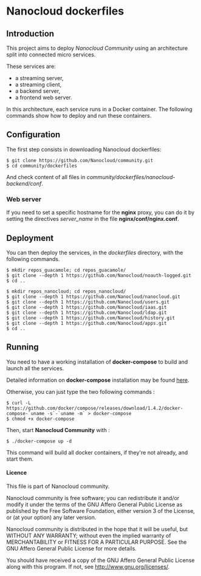 # Nanocloud dockerfiles

## Introduction

This project aims to deploy *Nanocloud Community* using an architecture split
into connected micro services.

These services are:

* a streaming server,
* a streaming client,
* a backend server,
* a frontend web server.

In this architecture, each service runs in a Docker container. The following
commands show how to deploy and run these containers.


## Configuration

The first step consists in downloading Nanocloud dockerfiles:

```
$ git clone https://github.com/Nanocloud/community.git
$ cd community/dockerfiles
```

And check content of all files in
*community/dockerfiles/nanocloud-backend/conf*.

### Web server
If you need to set a specific hostname for the **nginx** proxy, you can do it
by setting the directives *server_name* in the file **nginx/conf/nginx.conf**.


## Deployment

You can then deploy the services, in the *dockerfiles* directory, with the
following commands.

```
$ mkdir repos_guacamole; cd repos_guacamole/
$ git clone --depth 1 https://github.com/Nanocloud/noauth-logged.git
$ cd ..
```

```
$ mkdir repos_nanocloud; cd repos_nanocloud/
$ git clone --depth 1 https://github.com/Nanocloud/nanocloud.git
$ git clone --depth 1 https://github.com/Nanocloud/users.git
$ git clone --depth 1 https://github.com/Nanocloud/iaas.git
$ git clone --depth 1 https://github.com/Nanocloud/ldap.git
$ git clone --depth 1 https://github.com/Nanocloud/history.git
$ git clone --depth 1 https://github.com/Nanocloud/apps.git
$ cd ..
```

## Running

You need to have a working installation of **docker-compose** to build and
launch all the services.

Detailed information on **docker-compose** installation may be found
[here]("https://docs.docker.com/compose/install/").

Otherwise, you can just type the two following commands :

```
$ curl -L https://github.com/docker/compose/releases/download/1.4.2/docker-compose-`uname -s`-`uname -m` > docker-compose
$ chmod +x docker-compose
```

Then, start **Nanocloud Community** with :

```
$ ./docker-compose up -d
```

This command will build all docker containers, if they're not already, and start
them.

#### Licence

This file is part of Nanocloud community.

Nanocloud community is free software; you can redistribute it and/or modify
it under the terms of the GNU Affero General Public License as
published by the Free Software Foundation, either version 3 of the
License, or (at your option) any later version.

Nanocloud community is distributed in the hope that it will be useful,
but WITHOUT ANY WARRANTY; without even the implied warranty of
MERCHANTABILITY or FITNESS FOR A PARTICULAR PURPOSE.  See the
GNU Affero General Public License for more details.

You should have received a copy of the GNU Affero General Public License
along with this program.  If not, see <http://www.gnu.org/licenses/>.
